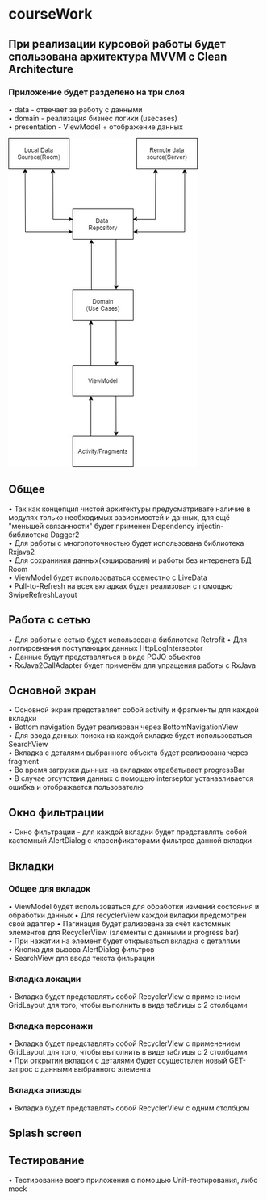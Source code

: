 # courseWork
## При реализации курсовой работы будет спользована архитектура MVVM с Clean Architecture   
 ### Приложение будет разделено на три слоя
 • data - отвечает за работу с данными    
 • domain - реализация бизнес логики (usecases)   
 • presentation - ViewModel + отображение данных   
 
 ![Image alt](https://github.com/UnckleBreaker/courseWork/blob/master/diagramm.jpg)
 
 ## Общее
• Так как концепция чистой архитектуры предусматривате наличие в модулях   только необходимых зависимостей и данных, для ещё "меньшей связанности" будет применен Dependency injectin-библиотека Dagger2   
• Для работы с многопоточностью будет использована библиотека Rxjava2   
• Для сохраниния данных(кэширования) и работы без интеренета БД Room   
• ViewModel будет использоваться совместно с LiveData   
• Pull-to-Refresh на всех вкладках будет реализован с помощью SwipeRefreshLayout   

## Работа с сетью 
• Для работы с сетью будет использована библиотека Retrofit 
• Для логгировнания поступающих данных HttpLogInterseptor    
• Данные будут представляться в виде POJO объектов     
• RxJava2CallAdapter будет применём для упращения работы с RxJava

## Основной экран
• Основной экран представляет собой activity и фрагменты для каждой вкладки   
• Bottom navigation будет реализован через BottomNavigationView   
• Для ввода данных поиска на каждой вкладке будет использоваться SearchView   
• Вкладка с деталями выбранного объекта будет реализована через fragment   
• Во время загрузки дынных на вкладках отрабатывает progressBar   
• В случае отсутствия данных с помощью interseptor устанавливается ошибка и отображается пользователю

## Окно фильтрации 
• Окно фильтрации - для каждой вкладки будет представлять собой кастомный AlertDialog с классификаторами фильтров данной вкладки

## Вкладки  
 ### Общее для вкладок
• ViewModel будет использоваться для обработки измений состояния и обработки данных
• Для recyclerView каждой вкладки предсмотрен свой адаптер
• Пагинация будет рализована за счёт кастомных элементов для RecyclerView (элементы с данными и progress bar)   
• При нажатии на элемент будет открываться вкладка с деталями    
• Кнопка для вызова AlertDialog фильтров   
• SearchView для ввода текста фильрации   

### Вкладка локации
• Вкладка будет представлять собой RecyclerView с применением GridLayout для того, чтобы выполнить в виде таблицы с 2 столбцами
 
### Вкладка персонажи
• Вкладка будет представлять собой RecyclerView с применением GridLayout для того, чтобы выполнить в виде таблицы с 2 столбцами   
• При открытии вкладки с деталями будет осуществлен новый GET-запрос с данными выбранного элемента   

### Вкладка эпизоды
• Вкладка будет представлять собой RecyclerView с одним столбцом

## Splash screen

## Тестирование
• Тестирование всего приложения с помощью Unit-тестирования, либо mock   




